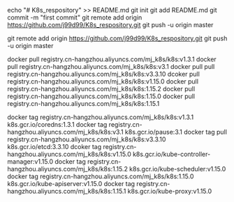 echo "# K8s_respository" >> README.md
git init
git add README.md
git commit -m "first commit"
git remote add origin https://github.com/j99d99/K8s_respository.git
git push -u origin master



git remote add origin https://github.com/j99d99/K8s_respository.git
git push -u origin master


docker pull registry.cn-hangzhou.aliyuncs.com/mj_k8s/k8s:v1.3.1
docker pull registry.cn-hangzhou.aliyuncs.com/mj_k8s/k8s:v3.1
docker pull pull registry.cn-hangzhou.aliyuncs.com/mj_k8s/k8s:v3.3.10
dcoker pull registry.cn-hangzhou.aliyuncs.com/mj_k8s/k8s:v1.15.0
docker pull registry.cn-hangzhou.aliyuncs.com/mj_k8s/k8s:1.15.2
docker pull registry.cn-hangzhou.aliyuncs.com/mj_k8s/k8s:1.15.0
docker pull registry.cn-hangzhou.aliyuncs.com/mj_k8s/k8s:1.15.1

docker tag registry.cn-hangzhou.aliyuncs.com/mj_k8s/k8s:v1.3.1 k8s.gcr.io/coredns:1.3.1
docker tag registry.cn-hangzhou.aliyuncs.com/mj_k8s/k8s:v3.1 k8s.gcr.io/pause:3.1
docker tag pull registry.cn-hangzhou.aliyuncs.com/mj_k8s/k8s:v3.3.10 k8s.gcr.io/etcd:3.3.10
dcoker tag registry.cn-hangzhou.aliyuncs.com/mj_k8s/k8s:v1.15.0 k8s.gcr.io/kube-controller-manager:v1.15.0
docker tag registry.cn-hangzhou.aliyuncs.com/mj_k8s/k8s:1.15.2 k8s.gcr.io/kube-scheduler:v1.15.0
docker tag registry.cn-hangzhou.aliyuncs.com/mj_k8s/k8s:1.15.0 k8s.gcr.io/kube-apiserver:v1.15.0
docker tag registry.cn-hangzhou.aliyuncs.com/mj_k8s/k8s:1.15.1 k8s.gcr.io/kube-proxy:v1.15.0


